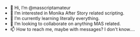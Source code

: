 - 👋 Hi, I’m @masscriptamateur
- 👀 I’m interested in Monika After Story related scripting.
- 🌱 I’m currently learning literally everything.
- 💞️ I’m looking to collaborate on anything MAS related.
- 📫 How to reach me, maybe with messages? I don't know....

<!---
masscriptamateur/masscriptamateur is a ✨ special ✨ repository because its `README.md` (this file) appears on your GitHub profile.
You can click the Preview link to take a look at your changes.
--->
